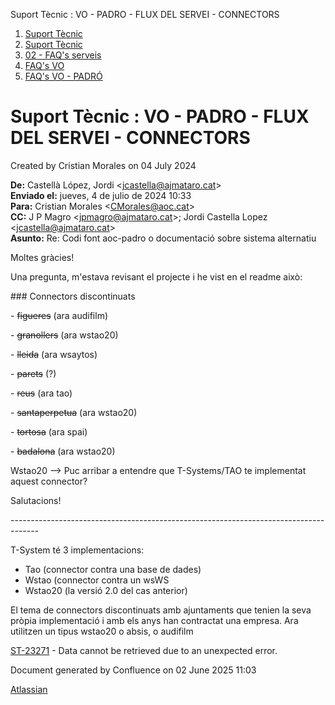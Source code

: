 Suport Tècnic : VO - PADRO - FLUX DEL SERVEI - CONNECTORS  

1.  [Suport Tècnic](index.html)
2.  [Suport Tècnic](13893782.html)
3.  [02 - FAQ's serveis](26313393.html)
4.  [FAQ's VO](28705575.html)
5.  [FAQ's VO - PADRÓ](28705583.html)

Suport Tècnic : VO - PADRO - FLUX DEL SERVEI - CONNECTORS
=========================================================

Created by Cristian Morales on 04 July 2024

  

  

**De:** Castellà López, Jordi <[jcastella@ajmataro.cat](mailto:jcastella@ajmataro.cat)\>  
**Enviado el:** jueves, 4 de julio de 2024 10:33  
**Para:** Cristian Morales <[CMorales@aoc.cat](mailto:CMorales@aoc.cat)\>  
**CC:** J P Magro <[jpmagro@ajmataro.cat](mailto:jpmagro@ajmataro.cat)\>; Jordi Castella Lopez <[jcastella@ajmataro.cat](mailto:jcastella@ajmataro.cat)\>  
**Asunto:** Re: Codi font aoc-padro o documentació sobre sistema alternatiu

  

Moltes gràcies!

  

Una pregunta, m'estava revisant el projecte i he vist en el readme això:

  

\### Connectors discontinuats

\- ~~figueres~~ (ara audifilm)

\- ~~granollers~~ (ara wstao20)

\- ~~lleida~~ (ara wsaytos)

\- ~~parets~~ (?)

\- ~~reus~~ (ara tao)

\- ~~santaperpetua~~ (ara wstao20)

\- ~~tortosa~~ (ara spai)

\- ~~badalona~~ (ara wstao20)

  

Wstao20 --> Puc arribar a entendre que T-Systems/TAO te implementat aquest connector?

  

Salutacions!

\-------------------------------------------------------------------------------------

  

T-System té 3 implementacions:

  

*   Tao (connector contra una base de dades)
*   Wstao (connector contra un wsWS
*   Wstao20 (la versió 2.0 del cas anterior)

El tema de connectors discontinuats amb ajuntaments que tenien la seva pròpia implementació i amb els anys han contractat una empresa. Ara utilitzen un tipus wstao20 o absis, o audifilm

  

[ST-23271](https://contacte.aoc.cat/browse/ST-23271?src=confmacro) - Data cannot be retrieved due to an unexpected error.

  

  

Document generated by Confluence on 02 June 2025 11:03

[Atlassian](http://www.atlassian.com/)